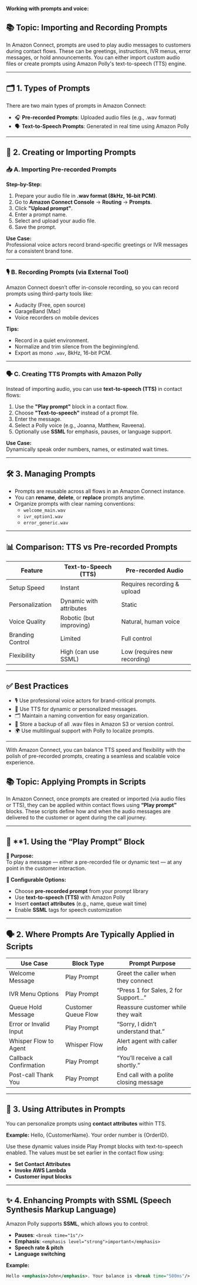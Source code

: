 **Working with prompts and voice:**

## 📚 **Topic: Importing and Recording Prompts**

In Amazon Connect, prompts are used to play audio messages to customers during contact flows. These can be greetings, instructions, IVR menus, error messages, or hold announcements. You can either import custom audio files or create prompts using Amazon Polly's text-to-speech (TTS) engine.

---

## 🗂️ **1. Types of Prompts**

There are two main types of prompts in Amazon Connect:

- 🎧 **Pre-recorded Prompts**: Uploaded audio files (e.g., .wav format)
- 🗣️ **Text-to-Speech Prompts**: Generated in real time using Amazon Polly

---

## 🔁 **2. Creating or Importing Prompts**

### 📥 **A. Importing Pre-recorded Prompts**

**Step-by-Step:**
1. Prepare your audio file in **.wav format (8kHz, 16-bit PCM)**.
2. Go to **Amazon Connect Console** → **Routing** → **Prompts**.
3. Click **"Upload prompt"**.
4. Enter a prompt name.
5. Select and upload your audio file.
6. Save the prompt.

**Use Case:**  
Professional voice actors record brand-specific greetings or IVR messages for a consistent brand tone.

---

### 🎙️ **B. Recording Prompts (via External Tool)**

Amazon Connect doesn’t offer in-console recording, so you can record prompts using third-party tools like:

- Audacity (Free, open source)
- GarageBand (Mac)
- Voice recorders on mobile devices

**Tips:**
- Record in a quiet environment.
- Normalize and trim silence from the beginning/end.
- Export as mono `.wav`, 8kHz, 16-bit PCM.

---

### 🗣️ **C. Creating TTS Prompts with Amazon Polly**

Instead of importing audio, you can use **text-to-speech (TTS)** in contact flows:

1. Use the **"Play prompt"** block in a contact flow.
2. Choose **"Text-to-speech"** instead of a prompt file.
3. Enter the message.
4. Select a Polly voice (e.g., Joanna, Matthew, Raveena).
5. Optionally use **SSML** for emphasis, pauses, or language support.

**Use Case:**  
Dynamically speak order numbers, names, or estimated wait times.

---

## 🛠️ **3. Managing Prompts**

- Prompts are reusable across all flows in an Amazon Connect instance.
- You can **rename**, **delete**, or **replace** prompts anytime.
- Organize prompts with clear naming conventions:
  - `welcome_main.wav`
  - `ivr_option1.wav`
  - `error_generic.wav`

---

## 📊 **Comparison: TTS vs Pre-recorded Prompts**

| **Feature**         | **Text-to-Speech (TTS)**       | **Pre-recorded Audio**              |
|---------------------|--------------------------------|-------------------------------------|
| Setup Speed         | Instant                        | Requires recording & upload         |
| Personalization     | Dynamic with attributes        | Static                              |
| Voice Quality       | Robotic (but improving)        | Natural, human voice                |
| Branding Control    | Limited                        | Full control                        |
| Flexibility         | High (can use SSML)            | Low (requires new recording)        |

---

## ✅ **Best Practices**

- 🎙️ Use professional voice actors for brand-critical prompts.
- 🧠 Use TTS for dynamic or personalized messages.
- 🗂️ Maintain a naming convention for easy organization.
- 📁 Store a backup of all .wav files in Amazon S3 or version control.
- 🌍 Use multilingual support with Polly to localize prompts.

---

With Amazon Connect, you can balance TTS speed and flexibility with the polish of pre-recorded prompts, creating a seamless and scalable voice experience.





## 📚 **Topic: Applying Prompts in Scripts**

In Amazon Connect, once prompts are created or imported (via audio files or TTS), they can be applied within contact flows using **“Play prompt”** blocks. These scripts define how and when the audio messages are delivered to the customer or agent during the call journey.

---

## 🧱 **1. Using the “Play Prompt” Block

**🎯 Purpose:**  
To play a message — either a pre-recorded file or dynamic text — at any point in the customer interaction.

**🔧 Configurable Options:**
- Choose **pre-recorded prompt** from your prompt library
- Use **text-to-speech (TTS)** with Amazon Polly
- Insert **contact attributes** (e.g., name, queue wait time)
- Enable **SSML** tags for speech customization

---

## 🗣️ **2. Where Prompts Are Typically Applied in Scripts**

| **Use Case**               | **Block Type**         | **Prompt Purpose**                            |
|----------------------------|------------------------|-----------------------------------------------|
| Welcome Message            | Play Prompt            | Greet the caller when they connect            |
| IVR Menu Options           | Play Prompt            | “Press 1 for Sales, 2 for Support...”         |
| Queue Hold Message         | Customer Queue Flow    | Reassure customer while they wait             |
| Error or Invalid Input     | Play Prompt            | “Sorry, I didn’t understand that.”            |
| Whisper Flow to Agent      | Whisper Flow           | Alert agent with caller info                  |
| Callback Confirmation      | Play Prompt            | “You’ll receive a call shortly.”              |
| Post-call Thank You        | Play Prompt            | End call with a polite closing message        |

---

## 🧩 **3. Using Attributes in Prompts**

You can personalize prompts using **contact attributes** within TTS.

**Example:**
Hello, {CustomerName}. Your order number is {OrderID}.

Use these dynamic values inside Play Prompt blocks with text-to-speech enabled. The values must be set earlier in the contact flow using:
- **Set Contact Attributes**
- **Invoke AWS Lambda**
- **Customer input blocks**

---

## ✨ **4. Enhancing Prompts with SSML (Speech Synthesis Markup Language)**

Amazon Polly supports **SSML**, which allows you to control:
- **Pauses**: `<break time="1s"/>`
- **Emphasis**: `<emphasis level="strong">important</emphasis>`
- **Speech rate & pitch**
- **Language switching**

**Example:**

```xml
Hello <emphasis>John</emphasis>. Your balance is <break time="500ms"/> $245.




